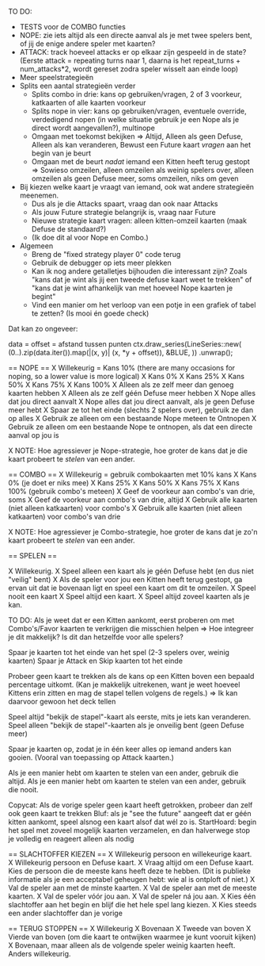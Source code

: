 TO DO:
* TESTS voor de COMBO functies
* NOPE: zie iets altijd als een directe aanval als je met twee spelers bent, of jij de enige andere speler met kaarten?
* ATTACK: track hoeveel attacks er op elkaar zijn gespeeld in de state? (Eerste attack = repeating turns naar 1, daarna is het repeat_turns + num_attacks*2, wordt gereset zodra speler wisselt aan einde loop)
* Meer speelstrategieën
* Splits een aantal strategieën verder
  * Splits combo in drie: kans op gebruiken/vragen, 2 of 3 voorkeur, katkaarten of alle kaarten voorkeur
  * Splits nope in vier: kans op gebruiken/vragen, eventuele override, verdedigend nopen (in welke situatie gebruik je een Nope als je direct wordt aangevallen?), multinope
  * Omgaan met toekomst bekijken => Altijd, Alleen als geen Defuse, Alleen als kan veranderen, Bewust een Future kaart _vragen_ aan het begin van je beurt
  * Omgaan met de beurt _nadat_ iemand een Kitten heeft terug gestopt => Sowieso omzeilen, alleen omzeilen als weinig spelers over, alleen omzeilen als geen Defuse meer, soms omzeilen, niks om geven
* Bij kiezen welke kaart je vraagt van iemand, ook wat andere strategieën meenemen.
  * Dus als je die Attacks spaart, vraag dan ook naar Attacks
  * Als jouw Future strategie belangrijk is, vraag naar Future
  * Nieuwe strategie kaart vragen: alleen kitten-omzeil kaarten (maak Defuse de standaard?)
  * (Ik doe dit al voor Nope en Combo.)
* Algemeen
  * Breng de "fixed strategy player 0" code terug
  * Gebruik de debugger op iets meer plekken
  * Kan ik nog andere getalletjes bijhouden die interessant zijn? Zoals "kans dat je wint als jij een tweede defuse kaart weet te trekken" of "kans dat je wint afhankelijk van met hoeveel Nope kaarten je begint"
  * Vind een manier om het verloop van een potje in een grafiek of tabel te zetten? (Is mooi én goede check)

Dat kan zo ongeveer:

data = <lijst met hoeveel kaarten elke speler in deze ronde had>
offset = afstand tussen punten
ctx.draw_series(LineSeries::new(
    (0..).zip(data.iter()).map(|(x, y)| (x, *y + offset)),
    &BLUE,
))
.unwrap();


== NOPE ==
X Willekeurig = Kans 10% (there are many occasions for noping, so a lower value is more logical)
X Kans 0%
X Kans 25%
X Kans 50%
X Kans 75%
X Kans 100%
X Alleen als ze zelf meer dan genoeg kaarten hebben
X Alleen als ze zelf géén Defuse meer hebben
X Nope alles dat jou direct aanvalt
X Nope alles dat jou direct aanvalt, als je geen Defuse meer hebt
X Spaar ze tot het einde (slechts 2 spelers over), gebruik ze dan op alles
X Gebruik ze alleen om een bestaande Nope meteen te Ontnopen
X Gebruik ze alleen om een bestaande Nope te ontnopen, als dat een directe aanval op jou is

X NOTE: Hoe agressiever je Nope-strategie, hoe groter de kans dat je die kaart probeert te _stelen_ van een ander.

== COMBO ==
X Willekeurig = gebruik combokaarten met 10% kans
X Kans 0% (je doet er niks mee)
X Kans 25%
X Kans 50%
X Kans 75%
X Kans 100% (gebruik combo's meteen)
X Geef de voorkeur aan combo's van drie, soms
X Geef de voorkeur aan combo's van drie, altijd
X Gebruik alle kaarten (niet alleen katkaarten) voor combo's
X Gebruik alle kaarten (niet alleen katkaarten) voor combo's van drie

X NOTE: Hoe agressiever je Combo-strategie, hoe groter de kans dat je zo'n kaart probeert te _stelen_ van een ander.

== SPELEN == 

X Willekeurig.
X Speel alleen een kaart als je géén Defuse hebt (en dus niet "veilig" bent)
X Als de speler voor jou een Kitten heeft terug gestopt, ga ervan uit dat ie bovenaan ligt en speel een kaart om dit te omzeilen.
X Speel nooit een kaart
X Speel altijd een kaart.
X Speel altijd zoveel kaarten als je kan.

TO DO: Als je weet dat er een Kitten aankomt, eerst proberen om met Combo's/Favor kaarten te verkrijgen die misschien helpen => Hoe integreer je dit makkelijk? Is dit dan hetzelfde voor alle spelers?

Spaar je kaarten tot het einde van het spel (2-3 spelers over, weinig kaarten)
Spaar je Attack en Skip kaarten tot het einde

Probeer geen kaart te trekken als de kans op een Kitten boven een bepaald percentage uitkomt. (Kan je makkelijk uitrekenen, want je weet hoeveel Kittens erin zitten en mag de stapel tellen volgens de regels.) => Ik kan daarvoor gewoon het deck tellen

Speel altijd "bekijk de stapel"-kaart als eerste, mits je iets kan veranderen.
Speel alleen "bekijk de stapel"-kaarten als je onveilig bent (geen Defuse meer)

Spaar je kaarten op, zodat je in één keer alles op iemand anders kan gooien. (Vooral van toepassing op Attack kaarten.)

Als je een manier hebt om kaarten te stelen van een ander, gebruik die altijd.
Als je een manier hebt om kaarten te stelen van een ander, gebruik die nooit.

Copycat: Als de vorige speler geen kaart heeft getrokken, probeer dan zelf ook geen kaart te trekken
Bluf: als je "see the future" aangeeft dat er géén kitten aankomt, speel alsnog een kaart alsof dat wél zo is.
StartHoard: begin het spel met zoveel mogelijk kaarten verzamelen, en dan halverwege stop je volledig en reageert alleen als nodig

== SLACHTOFFER KIEZEN ==
X Willekeurig persoon en willekeurige kaart.
X Willekeurig persoon en Defuse kaart.
X Vraag altijd om een Defuse kaart. Kies de persoon die de meeste kans heeft deze te hebben. (Dit is publieke informatie als je een acceptabel geheugen hebt: wie al is ontploft of niet.)
X Val de speler aan met de minste kaarten.
X Val de speler aan met de meeste kaarten.
X Val de speler vóór jou aan.
X Val de speler ná jou aan.
X Kies één slachtoffer aan het begin en blijf die het hele spel lang kiezen.
X Kies steeds een ander slachtoffer dan je vorige

== TERUG STOPPEN ==
X Willekeurig
X Bovenaan
X Tweede van boven
X Vierde van boven (om die kaart te ontwijken waarmee je kunt vooruit kijken)
X Bovenaan, maar alleen als de volgende speler weinig kaarten heeft. Anders willekeurig.